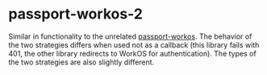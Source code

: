 # passport-workos-2

Similar in functionality to the unrelated [passport-workos](https://github.com/andyrichardson/passport-workos/). The behavior of the two strategies differs when used not as a callback (this library fails with 401, the other library redirects to WorkOS for authentication). The types of the two strategies are also slightly different.
